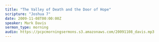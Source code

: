 ```yaml
---
title: "The Valley of Death and the Door of Hope"
scripture: "Joshua 7"
date: 2009-11-08T00:00:00Z
speaker: Mark Davis
sermon_type: morning
audio: https://pcpcmorningsermons.s3.amazonaws.com/20091108_davis.mp3 
---
```



